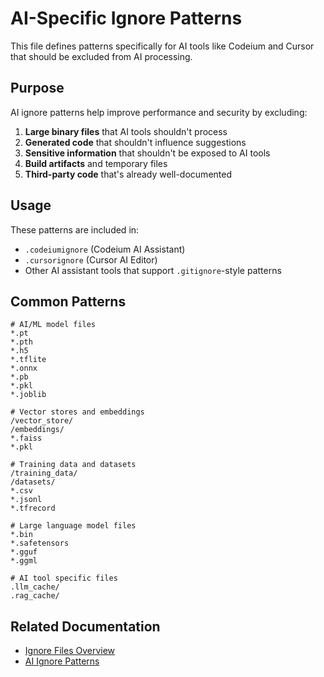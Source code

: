 # AI-Specific Ignore Patterns

This file defines patterns specifically for AI tools like Codeium and Cursor that should be excluded from AI processing.

## Purpose

AI ignore patterns help improve performance and security by excluding:

1. **Large binary files** that AI tools shouldn't process
2. **Generated code** that shouldn't influence suggestions
3. **Sensitive information** that shouldn't be exposed to AI tools
4. **Build artifacts** and temporary files
5. **Third-party code** that's already well-documented

## Usage

These patterns are included in:

- `.codeiumignore` (Codeium AI Assistant)
- `.cursorignore` (Cursor AI Editor)
- Other AI assistant tools that support `.gitignore`-style patterns

## Common Patterns

```gitignore
# AI/ML model files
*.pt
*.pth
*.h5
*.tflite
*.onnx
*.pb
*.pkl
*.joblib

# Vector stores and embeddings
/vector_store/
/embeddings/
*.faiss
*.pkl

# Training data and datasets
/training_data/
/datasets/
*.csv
*.jsonl
*.tfrecord

# Large language model files
*.bin
*.safetensors
*.gguf
*.ggml

# AI tool specific files
.llm_cache/
.rag_cache/
```

## Related Documentation

- [Ignore Files Overview](../docs/meta/ignorefiles/README.md)
- [AI Ignore Patterns](../docs/meta/ignorefiles/ai-ignore-files.md)

<!-- ===========================================================================
  **DO NOT EDIT DIRECTLY** - This file is autogenerated by generate-ignores.js
  ===========================================================================

  This file combines patterns from:
  - @file:.config/filelists/ai.ignorefile.md (AI-specific patterns - Markdown)
  - @file:.config/filelists/ai.ignorefile (AI-specific patterns - non-Markdown)
  - @file:.config/filelists/garbage.ignorefile (System/temporary files)
  - @file:.config/filelists/security.ignorefile (Sensitive information)

  Last generated: {{GENERATED_TIMESTAMP}}

  To modify these patterns, edit the appropriate source files above and regenerate.
  =========================================================================== -->
